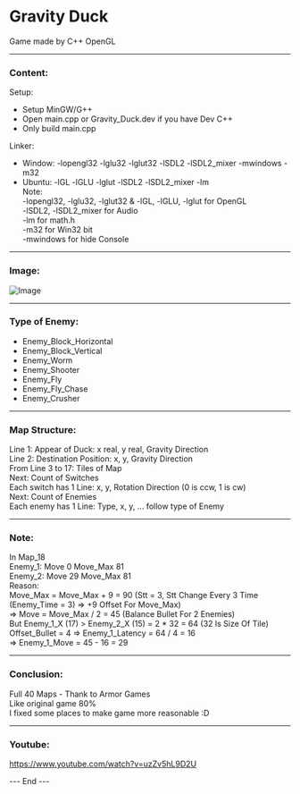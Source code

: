 # Gravity Duck

Game made by C++ OpenGL

------
### Content:

Setup:<br />
- Setup MinGW/G++<br />
- Open main.cpp or Gravity_Duck.dev if you have Dev C++<br />
- Only build main.cpp<br />

Linker:<br />
- Window: -lopengl32 -lglu32 -lglut32 -lSDL2 -lSDL2_mixer -mwindows -m32<br />
- Ubuntu: -lGL -lGLU -lglut -lSDL2 -lSDL2_mixer -lm<br />
Note:<br />
-lopengl32, -lglu32, -lglut32 & -lGL, -lGLU, -lglut for OpenGL<br />
-lSDL2, -lSDL2_mixer for Audio<br />
-lm for math.h<br />
-m32 for Win32 bit<br />
-mwindows for hide Console<br />

------
### Image:

![Image](https://lh3.googleusercontent.com/GHZhGiho1tM76SRA1NMiv6PaYWi7sNeT20V-wbPrQPa5NK20x-zn6Sa0BZVKjE35nK7lsPWQHPf9o8jNiVOI3q3XUmYbK5bOzz80RNS52Z-NWFUrALIJpozuPNtbfgxRYnosJ0N7MmTdwbelQ-91kMNegP3SrXVBfW4X-VXfFkcWWPYVXvhbm9jcAeu88JtdPO6ojhvABpQp7PJXUqUTcWnGRt-JWoACWqpcGqVMxrPPmGraoEAaGYK0GActeVn29KvCF8lVHanSvggFK9sZlVz1IyeYQ17HZkJJLmCwmZbefcEaoaIB98773jbTF3-zEfWNUUcaAbE-KWJERM8ZIZpbHwFCwQmLnL7mQTyHNiZxyRWPL9XU4pmwfi-x0XWiOMgdZtzfmIfvqrKr3wvRZgQPHe5IkZ-8EjwN6M_eujILu9Dg3KwUvbzpmmAClXw1CVQ1RmfWjGm3XzEqirpHIR47w_ijqM6HyEViT4JF-FcwKwnR6HPWVfG-z1bNQa4hHxKYfu4uzYLEdJ5O0sL2opbF87NAR6W7vqFK-bo8giNjFKNh3QpIY0yC26Fo9WkEhJ_89IgJ2aZgbC_w4s4uLdppv1fP_RGGoVpCjtUZlje0IZe_C34bHqor_bPNwbMGJT-C7qfUjo44gtYKjBoMUofoehyEB7Ytg27sddQwt3Xbyn0a-bLJSmPeN1TJmbpxLPXwQHbezQ6DTl3LK6XYGmqXuf5tFH4vZjBfP01mYdkXi7k=w640-h480-no)

------
### Type of Enemy:

- Enemy_Block_Horizontal<br />
- Enemy_Block_Vertical<br />
- Enemy_Worm<br />
- Enemy_Shooter<br />
- Enemy_Fly<br />
- Enemy_Fly_Chase<br />
- Enemy_Crusher<br />

------
### Map Structure:

Line 1: Appear of Duck: x real, y real, Gravity Direction<br />
Line 2: Destination Position: x, y, Gravity Direction<br />
From Line 3 to 17: Tiles of Map<br />
Next: Count of Switches<br />
Each switch has 1 Line: x, y, Rotation Direction (0 is ccw, 1 is cw)<br />
Next: Count of Enemies<br />
Each enemy has 1 Line: Type, x, y, ... follow type of Enemy<br />

------
### Note:

In Map_18<br />
Enemy_1: Move 0 Move_Max 81<br />
Enemy_2: Move 29 Move_Max 81<br />
Reason:<br />
Move_Max = Move_Max + 9 = 90 (Stt = 3, Stt Change Every 3 Time (Enemy_Time = 3) => +9 Offset For Move_Max)<br />
=> Move = Move_Max / 2 = 45 (Balance Bullet For 2 Enemies)<br />
But Enemy_1_X (17) > Enemy_2_X (15) = 2 * 32 = 64 (32 Is Size Of Tile)<br />
Offset_Bullet = 4 => Enemy_1_Latency = 64 / 4 = 16<br />
=> Enemy_1_Move = 45 - 16 = 29
<br />

------
### Conclusion:

Full 40 Maps - Thank to Armor Games<br />
Like original game 80%<br />
I fixed some places to make game more reasonable :D<br />

------
### Youtube:

https://www.youtube.com/watch?v=uzZv5hL9D2U

--- End ---
